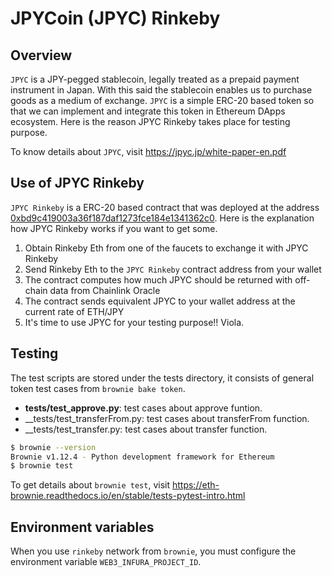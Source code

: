 # JPYCoin (JPYC) Rinkeby
  
## Overview
  
`JPYC` is a JPY-pegged stablecoin, legally treated as a prepaid payment instrument in Japan. With this said the stablecoin enables us to purchase goods as a medium of exchange. `JPYC` is a simple ERC-20 based token so that we can implement and integrate this token in Ethereum DApps ecosystem. Here is the reason JPYC Rinkeby takes place for testing purpose.
 
To know details about `JPYC`, visit https://jpyc.jp/white-paper-en.pdf
 
## Use of JPYC Rinkeby
 
`JPYC Rinkeby` is a ERC-20 based contract that was deployed at the address [0xbd9c419003a36f187daf1273fce184e1341362c0][jpyc]. Here is the explanation how JPYC Rinkeby works if you want to get some.
 
1. Obtain Rinkeby Eth from one of the faucets to exchange it with JPYC Rinkeby
2. Send Rinkeby Eth to the `JPYC Rinkeby` contract address from your wallet
3. The contract computes how much JPYC should be returned with off-chain data from Chainlink Oracle
4. The contract sends equivalent JPYC to your wallet address at the current rate of ETH/JPY
5. It's time to use JPYC for your testing purpose!! Viola.
 
## Testing
 
The test scripts are stored under the tests directory, it consists of general token test cases from `brownie bake token`.
* __tests/test\_approve.py__: test cases about approve funtion.
* __tests/test\_transferFrom.py: test cases about transferFrom function.
* __tests/test\_transfer.py: test cases about transfer function.
 
```sh
$ brownie --version
Brownie v1.12.4 - Python development framework for Ethereum
$ brownie test
```
 
To get details about `brownie test`, visit https://eth-brownie.readthedocs.io/en/stable/tests-pytest-intro.html
 
## Environment variables
  
When you use `rinkeby` network from `brownie`, you must configure the environment variable `WEB3_INFURA_PROJECT_ID`.
 
[jpyc]: https://rinkeby.etherscan.io/address/0xbd9c419003a36f187daf1273fce184e1341362c0 "JPYC Rinkeby"
